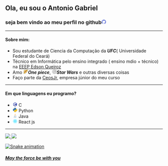 ## Ola, eu sou o Antonio Gabriel
### seja bem vindo ao meu perfil no github<img height="15" src="./img/github.png">
---
#### Sobre mim:
- Sou estudante de Ciencia da Computação da ***UFC***( Universidade Federal do Ceará)
- Técnico em Informática pelo ensino integrado ( ensino mdio + técnico) na [EEEP Edson Queiroz](https://www.instagram.com/edsonqueiroz_eeep/)
- Amo ***<img height="15" src="./img/strawhat.png">One piece***, ***<img height="15" src="./img/deathstar.png">Star Wars*** e outras diversas coisas
- Faço parte da [CeosJr](https://www.ceosjr.com/), empresa júnior do meu curso
---
#### Em que linguagens eu programo?
- <img height="15" src="./img/C.png"> C
- <img height="15" src="./img/python.png"> Python
- <img height="15" src="./img/java.png"> Java
- <img height="15" src="./img/react.png"> React js
---
<div>
  <a href="https://github.com/ArtroxGabriel">
  <img height="180em" src="https://github-readme-stats.vercel.app/api?username=ArtroxGabriel&show_icons=true&theme=dark&include_all_commits=true&count_private=true"/>
  <img height="180em" src="https://github-readme-stats.vercel.app/api/top-langs/?username=ArtroxGabriel&layout=compact&langs_count=10&theme=dark"/>
</div>

![Snake animation](https://github.com/rafaballerini2/ArtroxGabriel/blob/output/github-contribution-grid-snake.svg)  
  
#### _May the force be with you_
